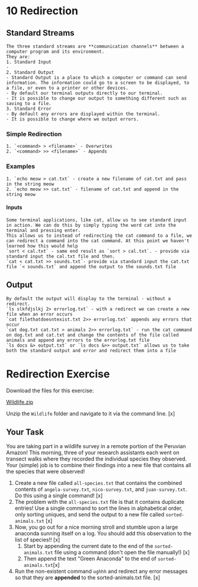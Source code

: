 # 10 Redirection

## Standard Streams
	The three standard streams are **communication channels** between a computer program and its environment.
	They are:
	1. Standard Input
	- 
	2. Standard Output
	- Standard Output is a place to which a computer or command can send information. The information could go to a screen to be displayed, to a file, or even to a printer or other devices.
	- By default our terminal outputs directly to our terminal.
	- It is possible to change our output to something different such as saving to a file.
	3. Standard Error
	- By default any errors are displayed within the terminal.
	- It is possible to change where we output errors.
	
### Simple Redirection
	1. `<command> > <filename>` - Overwrites
	2. `<command> >> <filename>` - Appends
### Examples
	1. `echo meow > cat.txt` - create a new filename of cat.txt and pass in the string meow
	2. `echo meow >> cat.txt` - filename of cat.txt and append in the string meow

#### Inputs
	Some terminal applications, like cat, allow us to see standard input in action. We can do this by simply typing the word cat into the terminal and pressing enter.
	This allows us to instead of redirecting the cat command to a file, we can redirect a command into the cat command. At this point we haven't learned how this would help
	`sort < cal.txt` - same end result as `sort > cal.txt`. - provide via standard input the cal.txt file and then.
	`cat < cat.txt >> sounds.txt`- provide via standard input the cat.txt file `< sounds.txt` and append the output to the sounds.txt file

## Output
	By default the output will display to the terminal - without a redirect.
	`ls slkfdjslkj 2> errorlog.txt` - with a redirect we can create a new file when an error occurs
	`cat filethatdoesntexist.txt 2>> errorlog.txt` appends any errors that occur
	`cat dog.txt cat.txt > animals 2>> errorlog.txt` - run the cat command on dog.txt and cat.txt and change the contents of the file called animals and append any errors to the errorlog.txt file
	`ls docs &> output.txt` or `ls docs &>> output.txt` allows us to take both the standard output and error and redirect them into a file	

# Redirection Exercise

Download the files for this exercise:

[Wildlife.zip](https://s3-us-west-2.amazonaws.com/secure.notion-static.com/5347afb9-a379-4ccc-a6a7-25da129f3ad0/Wildlife.zip)

Unzip the `Wildlife` folder and navigate to it via the command line. [x]

## Your Task

You are taking part in a wildlife survey in a remote portion of the Peruvian Amazon! This morning, three of your research assistants each went on transect walks where they recorded the individual species they observed.     Your (simple) job is to combine their findings into a new file that contains all the species that were observed!

1. Create a new file called `all-species.txt` that contains the combined contents of `angela-survey.txt`, `nico-survey.txt`, and `juan-survey.txt`.  Do this using a single command! [x]
2. The problem with the `all-species.txt` file is that it contains duplicate entries!  Use a single command to sort the lines in alphabetical order, only sorting uniques, and send the output to a new file called `sorted-animals.txt` [x]
3. Now, you go out for a nice morning stroll and stumble upon a large anaconda sunning itself on a log.  You should add this observation to the list of species!! [x]
    1. Start by appending the current date to the end of the `sorted-animals.txt` file using a command (don't open the file manually!) [x]
    2. Then append the text "Green Anaconda" to the end of `sorted-animals.txt`[x]
4. Run the non-existent command `ughhh` and redirect any error messages so that they are **appended** to the sorted-animals.txt file. [x]
